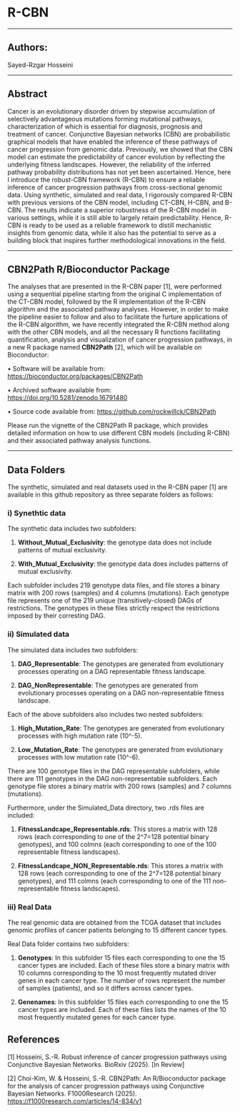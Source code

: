 # R-CBN
---

## Authors:
Sayed-Rzgar Hosseini

---


## Abstract
Cancer is an evolutionary disorder driven by stepwise accumulation of selectively advantageous mutations forming mutational pathways, characterization of which is essential for diagnosis, prognosis and treatment of cancer. Conjunctive Bayesian networks (CBN) are probabilistic graphical models that have enabled the inference of these pathways of cancer progression from genomic data. Previously, we showed that the CBN model can estimate the predictability of cancer evolution by reflecting the underlying fitness landscapes. However, the reliability of the inferred pathway probability distributions has not yet been ascertained. Hence, here I introduce the robust-CBN framework (R-CBN) to ensure a reliable inference of cancer progression pathways from cross-sectional genomic data. Using synthetic, simulated and real data, I rigorously compared R-CBN with previous versions of the CBN model, including CT-CBN, H-CBN, and B-CBN. The results indicate a superior robustness of the R-CBN model in various settings, while it is still able to largely retain predictability. Hence, R-CBN is ready to be used as a reliable framework to distill mechanistic insights from genomic data, while it also has the potential to serve as a building block that inspires further methodological innovations in the field.

---
## CBN2Path R/Bioconductor Package
The analyses that are presented in the R-CBN paper [1], were performed using a sequential pipeline starting from the original C implementation of the CT-CBN model, followed by the R implementation of the R-CBN algorithm and the associated pathway analyses. 
However, in order to make the pipeline easier to follow and also to facilitate the furture applications of the R-CBN algorithm, we have recently integrated the R-CBN method along with the other CBN models, and all the necessary R functions facilitating quantification, analysis and visualization of cancer progression pathways, in a new R package named **CBN2Path** [2], which will be available on Bioconductor:

•	Software will be available from:  https://bioconductor.org/packages/CBN2Path

•	Archived software available from: https://doi.org/10.5281/zenodo.16791480

•	Source code available from: https://github.com/rockwillck/CBN2Path

Please run the vignette of the CBN2Path R package, which provides detailed information on how to use different CBN models (including R-CBN) and their associated pathway analysis functions.

---
## Data Folders
The synthetic, simulated and real datasets used in the R-CBN paper [1] are available in this github repository as three separate folders as follows:



### i) Synethtic data
The synthetic data includes two subfolders: 

1. **Without_Mutual_Exclusivity**: the genotype data does not include patterns of mutual exclusivity.

2. **With_Mutual_Exclusivity**: the genotype data does includes patterns of mutual exclusivity.

Each subfolder includes 219 genotype data files, and file stores a binary matrix with 200 rows (samples) and 4 columns (mutations). Each genotype file represents one of the 219 unique (transitively-closed) DAGs of restrictions. The genotypes in these files strictly respect the restrictions imposed by their corresting DAG.



### ii) Simulated data
The simulated data includes two subfolders:

1. **DAG_Representable**: The genotypes are generated from evolutionary processes operating on a DAG representable fitness landscape.

2. **DAG_NonRepresentable**: The genotypes are generated from evolutionary processes operating on a DAG non-representable fitness landscape.

Each of the above subfolders also includes two nested subfolders:

1. **High_Mutation_Rate**: The genotypes are generated from evolutionary processes with high mutation rate (10^-5).

2. **Low_Mutation_Rate**: The genotypes are generated from evolutionary processes with low mutation rate (10^-6).

There are 100 genotype files in the DAG representable subfolders, while there are 111 genotypes in the DAG non-representable subfolders. Each genotype file stores a binary matrix with 200 rows (samples) and 7 columns (mutations).

Furthermore, under the Simulated_Data directory, two .rds files are included:

1. **FitnessLandcape_Representable.rds**: This stores a matrix with 128 rows (each corresponding to one of the 2^7=128 potential binary genotypes), and 100 colmns (each corresponding to one of the 100 representable fitness landscapes).
   
2. **FitnessLandcape_NON_Representable.rds**: This stores a matrix with 128 rows (each corresponding to one of the 2^7=128 potential binary genotypes), and 111 colmns (each corresponding to one of the 111 non-representable fitness landscapes).



### iii) Real Data
The real genomic data are obtained from the TCGA dataset that includes genomic profiles of cancer patients belonging to 15 different cancer types.

Real Data folder contains two subfolders:

1. **Genotypes**: In this subfolder 15 files each corresponding to one the 15 cancer types are included. Each of these files store a binary matrix with 10 columns corresponding to the 10 most frequently mutated driver genes in each cancer type.
The number of rows represent the number of samples (patients), and so it differs across cancer types.

2. **Genenames**: In this subfolder 15 files each corresponding to one the 15 cancer types are included. Each of these files lists the names of the 10 most frequently mutated genes for each cancer type.




## References

[1] Hosseini, S.-R. Robust inference of cancer progression pathways using Conjunctive Bayesian Networks. BioRxiv (2025). [In Review]

[2] Choi-Kim, W. & Hosseini, S.-R. CBN2Path: An R/Bioconductor package for the analysis of cancer progression pathways using Conjunctive Bayesian Networks. F1000Research (2025). https://f1000research.com/articles/14-834/v1 












